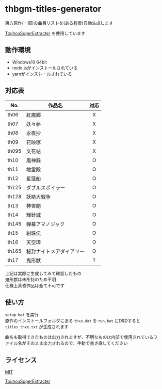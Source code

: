 # thbgm-titles-generator

東方原作(一部)の曲目リストを(ある程度)自動生成します

[TouhouSuperExtracter](https://resemblances.click3.org/product_list/index.cgi/detail/61) を使用しています

## 動作環境
- Windows10 64bit
- node.jsがインストールされている
- yarnがインストールされている

## 対応表
|No.|作品名|対応|
|---|---|:-:|
|th06|紅魔郷|X|
|th07|妖々夢|X|
|th08|永夜抄|X|
|th09|花映塚|X|
|th095|文花帖|X|
|th10|風神録|O|
|th11|地霊殿|O|
|th12|星蓮船|O|
|th125|ダブルスポイラー|O|
|th128|妖精大戦争|O|
|th13|神霊廟|O|
|th14|輝針城|O|
|th145|弾幕アマノジャク|O|
|th15|紺珠伝|O|
|th16|天空璋|O|
|th165|秘封ナイトメアダイアリー|O|
|th17|鬼形獣|?|

上記は実際に生成してみて確認したもの  
鬼形獣は未所持のため不明  
仕様上黄昏作品は全て不可です

## 使い方
`setup.bat` を実行   
原作のインストールフォルダにある `thxx.dat` を `run.bat` にD&Dすると `titles_thxx.txt` が生成されます

曲名も取得できたものは出力されますが、不明なものは内部で使用されているファイル名がそのまま出力されるので、手動で書き直してください

## ライセンス
[MIT](/LICENSE)

[TouhouSuperExtracter](/LICENSE_touhouSE)